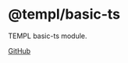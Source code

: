 # @templ/basic-ts

TEMPL basic-ts module.

[GitHub](https://github.com/rjoydip/templ/tree/main/packages/basic-ts)
